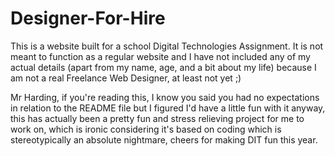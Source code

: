 # Designer-For-Hire
This is a website built for a school Digital Technologies Assignment. It is not meant to function as a regular website and I have not included any of my actual details (apart from my name, age, and a bit about my life) because I am not a real Freelance Web Designer, at least not yet ;)

Mr Harding, if you're reading this, I know you said you had no expectations in relation to the README file but I figured I'd have a little fun with it anyway, this has actually been a pretty fun and stress relieving project for me to work on, which is ironic considering it's based on coding which is stereotypically an absolute nightmare, cheers for making DIT fun this year.